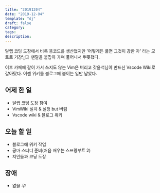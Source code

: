```yaml
---
title: "20191204"
date: "2019-12-04"
template: "dj"
draft: false
category: 
tags:
description:
---
```


달랩 코딩 도장에서 비록 똥코드를 생산했지만
'어떻게든 풀면 그것이 강한 자' 라는 모토로
기창님과 멘탈을 붙잡아 가며 풀어내서 뿌듯했다.

이후 카페에 같이 가서 쓰지도 않는 Vim은 버리고
갓윤석님이 만드신 Vscode Wiki로 갈아탔다.
이젠 위키를 블로그에 붙이는 일만 남았다.

## 어제 한 일

* 달랩 코딩 도장 참여
* VimWiki 설치 & 설정 but 버림
* Vscode wiki & 블로그 위키

## 오늘 할 일

* 블로그에 위키 작업
* 공마 스터디 준비(처음 배우는 스프링부트 2)
* 지인들과 코딩 도장

## 장애

* 없을 무!
